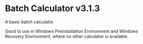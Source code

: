 # Batch Calculator v3.1.3
A basic batch calculator.

Good to use in Windows Preinstallation Environment and Windows Recovery Environment, where no other calculator is available.
